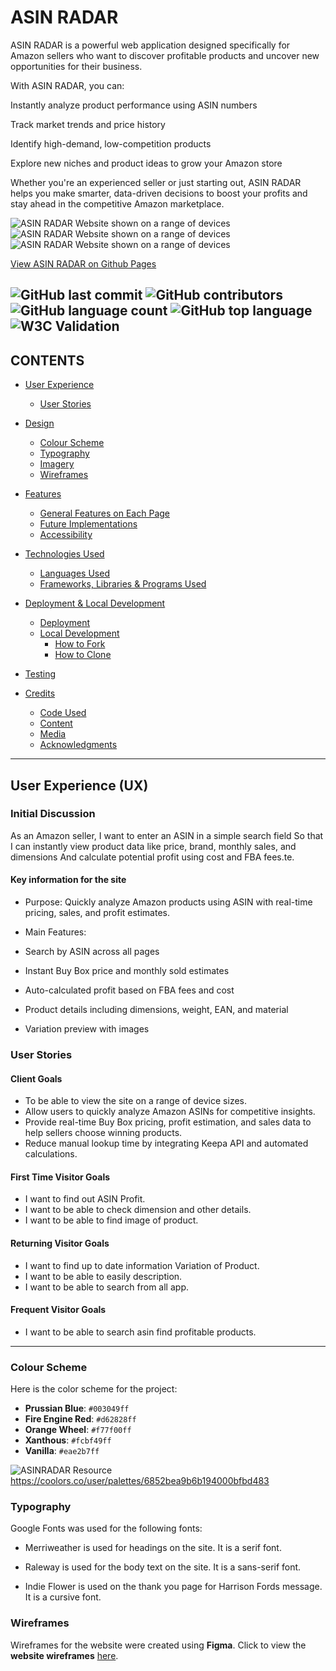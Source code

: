 # ASIN RADAR

ASIN RADAR is a powerful web application designed specifically for Amazon sellers who want to discover profitable products and uncover new opportunities for their business.

With ASIN RADAR, you can:

Instantly analyze product performance using ASIN numbers

Track market trends and price history

Identify high-demand, low-competition products

Explore new niches and product ideas to grow your Amazon store

Whether you're an experienced seller or just starting out, ASIN RADAR helps you make smarter, data-driven decisions to boost your profits and stay ahead in the competitive Amazon marketplace.

![ASIN RADAR Website shown on a range of devices](assets/images/responsive/responsive-1.png)
![ASIN RADAR Website shown on a range of devices](assets/images/responsive/responsive-2.png)
![ASIN RADAR Website shown on a range of devices](assets/images/responsive/responsive-3.png)


[View ASIN RADAR on Github Pages](https://mubashirgit1.github.io/asinradar/)

![GitHub last commit](https://img.shields.io/github/last-commit/Mubashirgit1/asinradar?color=red)
![GitHub contributors](https://img.shields.io/github/contributors/Mubashirgit1/asinradar?color=orange)
![GitHub language count](https://img.shields.io/github/languages/count/Mubashirgit1/asinradar?color=yellow)
![GitHub top language](https://img.shields.io/github/languages/top/Mubashirgit1/asinradar?color=green)
![W3C Validation](https://img.shields.io/w3c-validation/html?color=blueviolet&targetUrl=https%3A%2F%2Fmubashirgit1.github.io%2Fasinradar)
---
## CONTENTS

* [User Experience](#user-experience-ux)
  * [User Stories](#user-stories)

* [Design](#design)
  * [Colour Scheme](#colour-scheme)
  * [Typography](#typography)
  * [Imagery](#imagery)
  * [Wireframes](#wireframes)

* [Features](#features)
  * [General Features on Each Page](#general-features-on-each-page)
  * [Future Implementations](#future-implementations)
  * [Accessibility](#accessibility)

* [Technologies Used](#technologies-used)
  * [Languages Used](#languages-used)
  * [Frameworks, Libraries & Programs Used](#frameworks-libraries--programs-used)

* [Deployment & Local Development](#deployment--local-development)
  * [Deployment](#deployment)
  * [Local Development](#local-development)
    * [How to Fork](#how-to-fork)
    * [How to Clone](#how-to-clone)

* [Testing](#testing)

* [Credits](#credits)
  * [Code Used](#code-used)
  * [Content](#content)
  * [Media](#media)
  * [Acknowledgments](#acknowledgments)

---

## User Experience (UX)

### Initial Discussion

As an Amazon seller,
I want to enter an ASIN in a simple search field
So that I can instantly view product data like price, brand, monthly sales, and dimensions
And calculate potential profit using cost and FBA fees.te.

#### Key information for the site

* Purpose: Quickly analyze Amazon products using ASIN with real-time pricing, sales, and profit estimates.

* Main Features:

* Search by ASIN across all pages

* Instant Buy Box price and monthly sold estimates

* Auto-calculated profit based on FBA fees and cost

* Product details including dimensions, weight, EAN, and material

* Variation preview with images


### User Stories

#### Client Goals

* To be able to view the site on a range of device sizes.
* Allow users to quickly analyze Amazon ASINs for competitive insights.
* Provide real-time Buy Box pricing, profit estimation, and sales data to help sellers choose winning products.
* Reduce manual lookup time by integrating Keepa API and automated calculations.

#### First Time Visitor Goals

* I want to find out ASIN Profit.
* I want to be able to check dimension and other details.
* I want to be able to find image of product.

#### Returning Visitor Goals

* I want to find up to date information Variation of Product.
* I want to be able to easily description.
* I want to be able to search from all app.

#### Frequent Visitor Goals

* I want to be able to search asin find profitable products.

- - -

### Colour Scheme

Here is the color scheme for the project:
- **Prussian Blue**: `#003049ff`
- **Fire Engine Red**: `#d62828ff`
- **Orange Wheel**: `#f77f00ff`
- **Xanthous**: `#fcbf49ff`
- **Vanilla**: `#eae2b7ff`

![ASINRADAR](assets/color-scheme/Asin%20Radar%20Color%20Scheme.png)
Resource
https://coolors.co/user/palettes/6852bea9b6b194000bfbd483

### Typography

Google Fonts was used for the following fonts:

* Merriweather is used for headings on the site. It is a serif font.

* Raleway is used for the body text on the site. It is a sans-serif font.  

* Indie Flower is used on the thank you page for Harrison Fords message. It is a cursive font.


### **Wireframes**

Wireframes for the website were created using **Figma**.
Click to view the **website wireframes** [here](https://www.figma.com/design/4mJYRwrJnmsoifzWiK1tJQ/ASIN-RADAR?node-id=0-1&m=dev&t=gptwWji70jXKvfB0-1).


